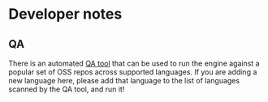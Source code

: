 # Developer notes

## QA

There is an automated [QA tool](https://github.com/codeclimate/qm_qa) that can
be used to run the engine against a popular set of OSS repos across supported
languages. If you are adding a new language here, please add that language to
the list of languages scanned by the QA tool, and run it!
